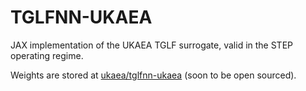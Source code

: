 # TGLFNN-UKAEA

JAX implementation of the UKAEA TGLF surrogate, valid in the STEP operating regime.

Weights are stored at [ukaea/tglfnn-ukaea](https://github.com/ukaea/tglfnn-ukaea) (soon to be open sourced).
